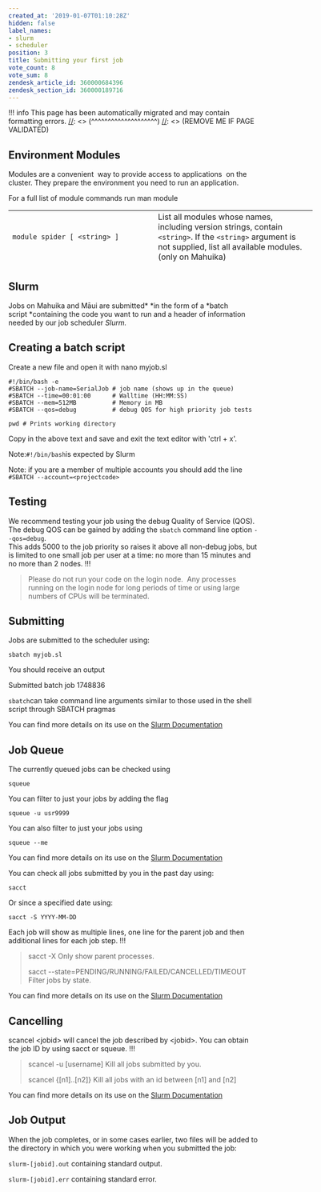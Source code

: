 ```yaml
---
created_at: '2019-01-07T01:10:28Z'
hidden: false
label_names:
- slurm
- scheduler
position: 3
title: Submitting your first job
vote_count: 8
vote_sum: 8
zendesk_article_id: 360000684396
zendesk_section_id: 360000189716
---
```



[//]: <> (REMOVE ME IF PAGE VALIDATED)
[//]: <> (vvvvvvvvvvvvvvvvvvvv)
!!! info
    This page has been automatically migrated and may contain formatting errors.
[//]: <> (^^^^^^^^^^^^^^^^^^^^)
[//]: <> (REMOVE ME IF PAGE VALIDATED)
## Environment Modules

Modules are a convenient  way to provide access to applications  on the
cluster. They prepare the environment you need to run an application.

For a full list of module commands run man module

<table style="height: 110px; width: 861.4px;">
<tbody>
<tr class="odd">
<td
style="width: 275px"><code>module spider [ &lt;string&gt; ]</code></td>
<td style="width: 301.4px">List all modules whose names, including
version strings, contain <code>&lt;string&gt;</code>. If the
<code>&lt;string&gt;</code> argument is not supplied, list all available
modules. (only on Mahuika)</td>
</tr>
<tr class="even">
<td style="width: 275px"><code>module show &lt;string&gt;</code></td>
<td style="width: 301.4px">Show the contents of the module given
by <code>&lt;string&gt;</code>. If only the module name (e.g.
<code>Python</code>) is given, show the default module of that name. If
both name and version are given, show that particular version
module.</td>
</tr>
<tr class="odd">
<td style="width: 275px"><code>module load &lt;string&gt;</code></td>
<td style="width: 301.4px">Load the module (name and version) given
by <code>&lt;string&gt;</code>. If no version is given, load the default
version.</td>
</tr>
<tr class="even">
<td
style="width: 275px"><code>module list [ &lt;string&gt; ]</code></td>
<td style="width: 301.4px">List all currently loaded modules whose
names, including version strings, contain <code>&lt;string&gt;</code>.
If the <code>&lt;string&gt;</code> argument is not supplied, list all
currently loaded modules.</td>
</tr>
</tbody>
</table>

## Slurm

Jobs on Mahuika and Māui are submitted* *in the form of a *batch
script *containing the code you want to run and a header of information
needed by our job scheduler *Slurm.*

## Creating a batch script

Create a new file and open it with nano myjob.sl

    #!/bin/bash -e
    #SBATCH --job-name=SerialJob # job name (shows up in the queue)
    #SBATCH --time=00:01:00      # Walltime (HH:MM:SS)
    #SBATCH --mem=512MB          # Memory in MB
    #SBATCH --qos=debug          # debug QOS for high priority job tests

    pwd # Prints working directory

Copy in the above text and save and exit the text editor with 'ctrl +
x'.

Note:`#!/bin/bash`is expected by Slurm

Note: if you are a member of multiple accounts you should add the line
`#SBATCH --account=<projectcode>`

## Testing

We recommend testing your job using the debug Quality of Service (QOS). 
The debug QOS can be gained by adding the `sbatch` command line option
`--qos=debug`.  
This adds 5000 to the job priority so raises it above all non-debug
jobs, but is limited to one small job per user at a time: no more than
15 minutes and no more than 2 nodes.
!!!
>
> Please do not run your code on the login node.  Any processes running
> on the login node for long periods of time or using large numbers of
> CPUs will be terminated.

## Submitting

Jobs are submitted to the scheduler using:

    sbatch myjob.sl

You should receive an output

Submitted batch job 1748836

`sbatch`can take command line arguments similar to those used in the
shell script through SBATCH pragmas

You can find more details on its use on the [Slurm
Documentation](https://slurm.schedmd.com/sbatch.html)

## Job Queue

The currently queued jobs can be checked using 

    squeue

You can filter to just your jobs by adding the flag

    squeue -u usr9999

You can also filter to just your jobs using

    squeue --me

You can find more details on its use on the [Slurm
Documentation](https://slurm.schedmd.com/squeue.html)

You can check all jobs submitted by you in the past day using:

    sacct

Or since a specified date using:

    sacct -S YYYY-MM-DD

Each job will show as multiple lines, one line for the parent job and
then additional lines for each job step.
!!!
>
> sacct -X Only show parent processes.
>
> sacct --state=PENDING/RUNNING/FAILED/CANCELLED/TIMEOUT Filter jobs by
> state.

You can find more details on its use on the [Slurm
Documentation](https://slurm.schedmd.com/sacct.html)

##  Cancelling

scancel &lt;jobid&gt; will cancel the job described by &lt;jobid&gt;.
You can obtain the job ID by using sacct or squeue.
!!!
>
> scancel -u \[username\] Kill all jobs submitted by you.
>
> scancel {\[n1\]..\[n2\]} Kill all jobs with an id between \[n1\] and
> \[n2\]

You can find more details on its use on the [Slurm
Documentation](https://slurm.schedmd.com/scancel.html)

## Job Output

When the job completes, or in some cases earlier, two files will be
added to the directory in which you were working when you submitted the
job:

`slurm-[jobid].out` containing standard output.

`slurm-[jobid].err` containing standard error.

